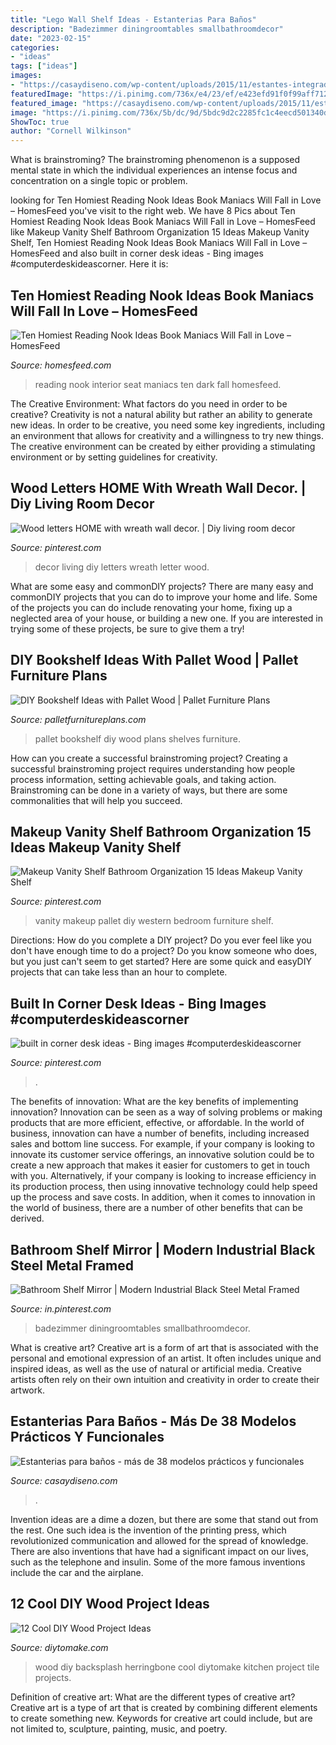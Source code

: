 ```yaml
---
title: "Lego Wall Shelf Ideas - Estanterias Para Baños"
description: "Badezimmer diningroomtables smallbathroomdecor"
date: "2023-02-15"
categories:
- "ideas"
tags: ["ideas"]
images:
- "https://casaydiseno.com/wp-content/uploads/2015/11/estantes-integrados.vidrio.baños.jpg"
featuredImage: "https://i.pinimg.com/736x/e4/23/ef/e423efd91f0f99aff712fe208905c63c.jpg"
featured_image: "https://casaydiseno.com/wp-content/uploads/2015/11/estantes-integrados.vidrio.baños.jpg"
image: "https://i.pinimg.com/736x/5b/dc/9d/5bdc9d2c2285fc1c4eecd501340ded54.jpg"
ShowToc: true
author: "Cornell Wilkinson"
---
```



What is brainstroming?
The brainstroming phenomenon is a supposed mental state in which the individual experiences an intense focus and concentration on a single topic or problem.

	

		
looking for Ten Homiest Reading Nook Ideas Book Maniacs Will Fall in Love – HomesFeed you've visit to the right web. We have 8 Pics about Ten Homiest Reading Nook Ideas Book Maniacs Will Fall in Love – HomesFeed like Makeup Vanity Shelf Bathroom Organization 15 Ideas Makeup Vanity Shelf, Ten Homiest Reading Nook Ideas Book Maniacs Will Fall in Love – HomesFeed and also built in corner desk ideas - Bing images #computerdeskideascorner. Here it is:
		
    
## Ten Homiest Reading Nook Ideas Book Maniacs Will Fall In Love – HomesFeed

<img loading=lazy src="http://homesfeed.com/wp-content/uploads/2018/10/dark-interior-reading-nook-wall-bookshelves-L-shaped-bench-seat-with-striped-linen-cover-colorful-throw-pillows.jpg" onerror="this.onerror=null;this.src='https://tse2.mm.bing.net/th?id=OIP.amfeBN8tKywanQG73c3b-AHaJQ&amp;pid=15.1';" alt="Ten Homiest Reading Nook Ideas Book Maniacs Will Fall in Love – HomesFeed">

_Source: homesfeed.com_

>reading nook interior seat maniacs ten dark fall homesfeed. 

	

The Creative Environment: What factors do you need in order to be creative?
Creativity is not a natural ability but rather an ability to generate new ideas. In order to be creative, you need some key ingredients, including an environment that allows for creativity and a willingness to try new things. The creative environment can be created by either providing a stimulating environment or by setting guidelines for creativity.

    
## Wood Letters HOME With Wreath Wall Decor. | Diy Living Room Decor

<img loading=lazy src="https://i.pinimg.com/736x/e2/37/f2/e237f263314e0c05a8017ad9d9ae8134.jpg" onerror="this.onerror=null;this.src='https://tse1.mm.bing.net/th?id=OIP.FICCRiThe6hpHXQQuafHDAHaNK&amp;pid=15.1';" alt="Wood letters HOME with wreath wall decor. | Diy living room decor">

_Source: pinterest.com_

>decor living diy letters wreath letter wood. 

	

What are some easy and commonDIY projects?
There are many easy and commonDIY projects that you can do to improve your home and life. Some of the projects you can do include renovating your home, fixing up a neglected area of your house, or building a new one. If you are interested in trying some of these projects, be sure to give them a try!

    
## DIY Bookshelf Ideas With Pallet Wood | Pallet Furniture Plans

<img loading=lazy src="http://palletfurnitureplans.com/wp-content/uploads/2013/09/pallet-bookshelf-3.jpg" onerror="this.onerror=null;this.src='https://tse4.mm.bing.net/th?id=OIP.OPZ8iAQBqZeQ0ljOJkzcGgHaJ3&amp;pid=15.1';" alt="DIY Bookshelf Ideas with Pallet Wood | Pallet Furniture Plans">

_Source: palletfurnitureplans.com_

>pallet bookshelf diy wood plans shelves furniture. 

	

How can you create a successful brainstroming project?
Creating a successful brainstroming project requires understanding how people process information, setting achievable goals, and taking action. Brainstroming can be done in a variety of ways, but there are some commonalities that will help you succeed.

    
## Makeup Vanity Shelf Bathroom Organization 15 Ideas Makeup Vanity Shelf

<img loading=lazy src="https://i.pinimg.com/736x/e4/23/ef/e423efd91f0f99aff712fe208905c63c.jpg" onerror="this.onerror=null;this.src='https://tse3.mm.bing.net/th?id=OIP.j0k958oNHJEvx5s2JX8GNgHaLH&amp;pid=15.1';" alt="Makeup Vanity Shelf Bathroom Organization 15 Ideas Makeup Vanity Shelf">

_Source: pinterest.com_

>vanity makeup pallet diy western bedroom furniture shelf. 

	

Directions: How do you complete a DIY project?
Do you ever feel like you don't have enough time to do a project? Do you know someone who does, but you just can't seem to get started? Here are some quick and easyDIY projects that can take less than an hour to complete.

    
## Built In Corner Desk Ideas - Bing Images #computerdeskideascorner

<img loading=lazy src="https://i.pinimg.com/736x/5b/dc/9d/5bdc9d2c2285fc1c4eecd501340ded54.jpg" onerror="this.onerror=null;this.src='https://tse2.mm.bing.net/th?id=OIP.DQalchptMZ7VldWbkaXGigHaJ3&amp;pid=15.1';" alt="built in corner desk ideas - Bing images #computerdeskideascorner">

_Source: pinterest.com_

>. 

	

The benefits of innovation: What are the key benefits of implementing innovation?
Innovation can be seen as a way of solving problems or making products that are more efficient, effective, or affordable. In the world of business, innovation can have a number of benefits, including increased sales and bottom line success. For example, if your company is looking to innovate its customer service offerings, an innovative solution could be to create a new approach that makes it easier for customers to get in touch with you. Alternatively, if your company is looking to increase efficiency in its production process, then using innovative technology could help speed up the process and save costs. In addition, when it comes to innovation in the world of business, there are a number of other benefits that can be derived.

    
## Bathroom Shelf Mirror | Modern Industrial Black Steel Metal Framed

<img loading=lazy src="https://i.pinimg.com/736x/00/b2/2a/00b22a044ea0b5e9bc42fc1d60e0719b.jpg" onerror="this.onerror=null;this.src='https://tse3.mm.bing.net/th?id=OIP.rYBaLc2OXnTl3--3SCMJEQHaLL&amp;pid=15.1';" alt="Bathroom Shelf Mirror | Modern Industrial Black Steel Metal Framed">

_Source: in.pinterest.com_

>badezimmer diningroomtables smallbathroomdecor. 

	

What is creative art?
Creative art is a form of art that is associated with the personal and emotional expression of an artist. It often includes unique and inspired ideas, as well as the use of natural or artificial media. Creative artists often rely on their own intuition and creativity in order to create their artwork.

    
## Estanterias Para Baños - Más De 38 Modelos Prácticos Y Funcionales

<img loading=lazy src="https://casaydiseno.com/wp-content/uploads/2015/11/estantes-integrados.vidrio.baños.jpg" onerror="this.onerror=null;this.src='https://tse3.mm.bing.net/th?id=OIP.xkrOTRcPfpPWtSbsYztmkwHaJ4&amp;pid=15.1';" alt="Estanterias para baños - más de 38 modelos prácticos y funcionales">

_Source: casaydiseno.com_

>. 

	

Invention ideas are a dime a dozen, but there are some that stand out from the rest. One such idea is the invention of the printing press, which revolutionized communication and allowed for the spread of knowledge. There are also inventions that have had a significant impact on our lives, such as the telephone and insulin. Some of the more famous inventions include the car and the airplane.

    
## 12 Cool DIY Wood Project Ideas

<img loading=lazy src="https://www.diytomake.com/wp-content/uploads/2016/03/diy-wood-herringbone-backsplash-using-wood-shims.jpg" onerror="this.onerror=null;this.src='https://tse1.mm.bing.net/th?id=OIP.4HPWlrlUnHukO3DhSLrDdAHaKG&amp;pid=15.1';" alt="12 Cool DIY Wood Project Ideas">

_Source: diytomake.com_

>wood diy backsplash herringbone cool diytomake kitchen project tile projects. 

	

Definition of creative art: What are the different types of creative art?
Creative art is a type of art that is created by combining different elements to create something new. Keywords for creative art could include, but are not limited to, sculpture, painting, music, and poetry.

